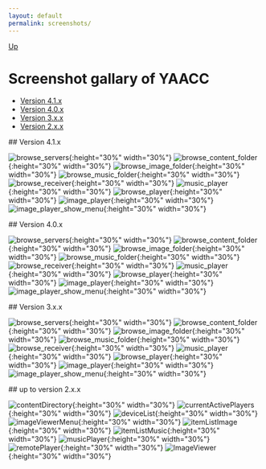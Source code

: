 ```yaml
---
layout: default
permalink: screenshots/
---
```

<!-- markdownlint-configure-file {
    "first-line-h1": false
} -->
[Up]({{site.baseurl}}/)

# Screenshot gallary of YAACC

- [Version 4.1.x](#4.1.x)
- [Version 4.0.x](#4.0.x)
- [Version 3.x.x](#3.x.x)
- [Version 2.x.x](#2.x.x)

<div id='4.1.x'/>
## Version 4.1.x

![browse_servers](./4.1.x/browse_servers.png){:height="30%" width="30%"}
![browse_content_folder](./4.1.x/browse_content_folder.png){:height="30%" width="30%"}
![browse_image_folder](./4.1.x/browse_image_folder.png){:height="30%" width="30%"}
![browse_music_folder](./4.1.x/browse_music_folder.png){:height="30%" width="30%"}
![browse_receiver](./4.1.x/browse_receiver.png){:height="30%" width="30%"}
![music_player](./4.1.x/music_player.png){:height="30%" width="30%"}
![browse_player](./4.1.x/browse_player.png){:height="30%" width="30%"}
![image_player](./4.1.x/image_player.png){:height="30%" width="30%"}
![image_player_show_menu](./4.1.x/image_player_show_menu.png){:height="30%" width="30%"}

<div id='4.0.x'/>
## Version 4.0.x

![browse_servers](./4.0.x/browse_servers.png){:height="30%" width="30%"}
![browse_content_folder](./4.0.x/browse_content_folder.png){:height="30%" width="30%"}
![browse_image_folder](./4.0.x/browse_image_folder.png){:height="30%" width="30%"}
![browse_music_folder](./4.0.x/browse_music_folder.png){:height="30%" width="30%"}
![browse_receiver](./4.0.x/browse_receiver.png){:height="30%" width="30%"}
![music_player](./4.0.x/music_player.png){:height="30%" width="30%"}
![browse_player](./4.0.x/browse_player.png){:height="30%" width="30%"}
![image_player](./4.0.x/image_player.png){:height="30%" width="30%"}
![image_player_show_menu](./4.0.x/image_player_show_menu.png){:height="30%" width="30%"}

<div id='3.x.x'/>
## Version 3.x.x

![browse_servers](./3.x.x/browse_servers.png){:height="30%" width="30%"}
![browse_content_folder](./3.x.x/browse_content_folder.png){:height="30%" width="30%"}
![browse_image_folder](./3.x.x/browse_image_folder.png){:height="30%" width="30%"}
![browse_music_folder](./3.x.x/browse_music_folder.png){:height="30%" width="30%"}
![browse_receiver](./3.x.x/browse_receiver.png){:height="30%" width="30%"}
![music_player](./3.x.x/music_player.png){:height="30%" width="30%"}
![browse_player](./3.x.x/browse_player.png){:height="30%" width="30%"}
![image_player](./3.x.x/image_player.png){:height="30%" width="30%"}
![image_player_show_menu](./3.x.x/image_player_show_menu.png){:height="30%" width="30%"}

<div id='2.x.x'/>
## up to version 2.x.x

![contentDirectory](./up_to_version_2.x.x/1contentDirectory.png){:height="30%" width="30%"}
![currentActivePlayers](./up_to_version_2.x.x/1CurrentActivePlayers2.png)
{:height="30%" width="30%"}
![deviceList](./up_to_version_2.x.x/1deviceList.png){:height="30%" width="30%"}
![imageViewerMenu](./up_to_version_2.x.x/1imageViewerMenu.png){:height="30%" width="30%"}
![itemListImage](./up_to_version_2.x.x/1itemListImage.png){:height="30%" width="30%"}
![itemListMusic](./up_to_version_2.x.x/1itemListMusic.png){:height="30%" width="30%"}
![musicPlayer](./up_to_version_2.x.x/1musicPlayer.png){:height="30%" width="30%"}
![remotePlayer](./up_to_version_2.x.x/1remotePlayer.png){:height="30%" width="30%"}
![ImageViewer](./up_to_version_2.x.x/ImageViewer.png){:height="30%" width="30%"}
